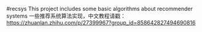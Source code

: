 #recsys
This project includes some basic algorithms about recommender systems
一些推荐系统算法实现，中文教程请戳：https://zhuanlan.zhihu.com/p/27399967?group_id=858642827494690816